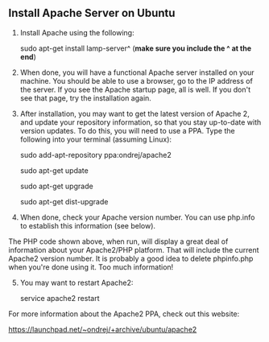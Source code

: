 ## Install Apache Server on Ubuntu

1. Install Apache using the following:

	sudo apt-get install lamp-server^ (__make sure you include the ^ at the end__)
	
2. When done, you will have a functional Apache server installed on your machine. You should be able to use a browser, go to the IP address of the server. If you see the Apache startup page, all is well. If you don't see that page, try the installation again.

3. After installation, you may want to get the latest version of Apache 2, and update your repository information, so that you stay up-to-date with version updates. To do this, you will need to use a PPA. Type the following into your terminal (assuming Linux):

	sudo add-apt-repository ppa:ondrej/apache2
	
	sudo apt-get update
	
	sudo apt-get upgrade
	
	sudo apt-get dist-upgrade
	
	
4. When done, check your Apache version number. You can use php.info to establish this information (see below).

	<?php
	phpinfo();
	?>

The PHP code shown above, when run, will display a great deal of information about your Apache2/PHP platform. That will include the current Apache2 version number. It is probably a good idea to delete phpinfo.php when you're done using it. Too much information!

5. You may want to restart Apache2:

	service apache2 restart
	
For more information about the Apache2 PPA, check out this website:

https://launchpad.net/~ondrej/+archive/ubuntu/apache2
